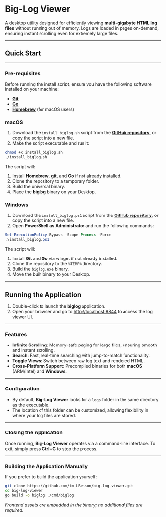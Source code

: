 # Big-Log Viewer

A desktop utility designed for efficiently viewing **multi-gigabyte HTML log files** without running out of memory. Logs are loaded in pages on-demand, ensuring instant scrolling even for extremely large files.

---

## Quick Start

---

### Pre-requisites

Before running the install script, ensure you have the following software installed on your machine:

- **[Git](https://git-scm.com/downloads)**
- **[Go](https://golang.org/dl/)**
- **[Homebrew](https://brew.sh/)** (for macOS users)

### macOS

1. Download the `install_biglog.sh` script from the **[GitHub repository](https://github.com/tm-LBenson/big-log-viewer/blob/main/mac-m1-m2/install_biglog.sh)**, or copy the script into a new file.
2. Make the script executable and run it:

```bash
chmod +x install_biglog.sh
./install_biglog.sh
```

The script will:

1. Install **Homebrew**, **git**, and **Go** if not already installed.
2. Clone the repository to a temporary folder.
3. Build the universal binary.
4. Place the **biglog** binary on your Desktop.

### Windows

1. Download the `install_biglog.ps1` script from the **[GitHub repository](https://github.com/tm-LBenson/big-log-viewer/blob/main/windows/install_biglog.ps1)**, or copy the script into a new file.
2. Open **PowerShell as Administrator** and run the following commands:

```powershell
Set-ExecutionPolicy Bypass -Scope Process -Force
.\install_biglog.ps1
```

The script will:

1. Install **Git** and **Go** via winget if not already installed.
2. Clone the repository to the `%TEMP%` directory.
3. Build the `biglog.exe` binary.
4. Move the built binary to your Desktop.

---

## Running the Application

1. Double-click to launch the **biglog** application.
2. Open your browser and go to [http://localhost:8844](http://localhost:8844) to access the log viewer UI.

---

### Features

- **Infinite Scrolling**: Memory-safe paging for large files, ensuring smooth and instant scrolling.
- **Search**: Fast, real-time searching with jump-to-match functionality.
- **Toggle Views**: Switch between raw log text and rendered HTML.
- **Cross-Platform Support**: Precompiled binaries for both **macOS** (ARM/Intel) and **Windows**.

---

### Configuration

- By default, **Big-Log Viewer** looks for a `logs` folder in the same directory as the executable.
- The location of this folder can be customized, allowing flexibility in where your log files are stored.

---

### Closing the Application

Once running, **Big-Log Viewer** operates via a command-line interface. To exit, simply press **Ctrl+C** to stop the process.

---

### Building the Application Manually

If you prefer to build the application yourself:

```bash
git clone https://github.com/tm-LBenson/big-log-viewer.git
cd big-log-viewer
go build -o biglog ./cmd/biglog
```

_Frontend assets are embedded in the binary; no additional files are required._
